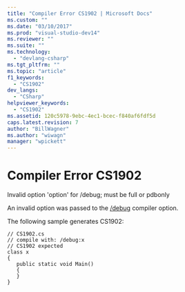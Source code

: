 ```yaml
---
title: "Compiler Error CS1902 | Microsoft Docs"
ms.custom: ""
ms.date: "03/10/2017"
ms.prod: "visual-studio-dev14"
ms.reviewer: ""
ms.suite: ""
ms.technology: 
  - "devlang-csharp"
ms.tgt_pltfrm: ""
ms.topic: "article"
f1_keywords: 
  - "CS1902"
dev_langs: 
  - "CSharp"
helpviewer_keywords: 
  - "CS1902"
ms.assetid: 120c5978-9ebc-4ec1-bcec-f840af6fdf5d
caps.latest.revision: 7
author: "BillWagner"
ms.author: "wiwagn"
manager: "wpickett"
---
```

# Compiler Error CS1902
Invalid option 'option' for /debug; must be full or pdbonly  
  
 An invalid option was passed to the [/debug](../../csharp/language-reference/compiler-options/debug-csharp-compiler-options.md) compiler option.  
  
 The following sample generates CS1902:  
  
```  
// CS1902.cs  
// compile with: /debug:x  
// CS1902 expected  
class x  
{  
   public static void Main()  
   {  
   }  
}  
```